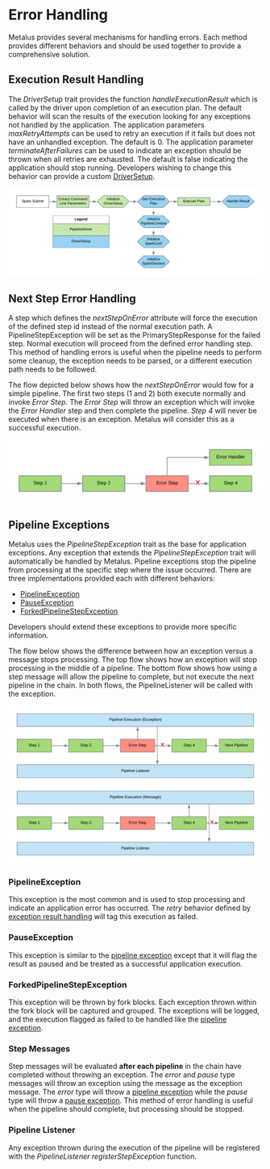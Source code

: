 # Error Handling
Metalus provides several mechanisms for handling errors. Each method provides different behaviors and should be used 
together to provide a comprehensive solution.
## Execution Result Handling
The _DriverSetup_ trait provides the function _handleExecutionResult_ which is called by the driver upon completion
of an execution plan. The default behavior will scan the results of the execution looking for any exceptions not
handled by the application. The application parameters _maxRetryAttempts_ can be used to retry an execution if it fails 
but does not have an unhandled exception. The default is 0. The application parameter _terminateAfterFailures_ can be 
used to indicate an exception should be thrown when all retries are exhausted. The default is false indicating the 
application should stop running. Developers wishing to change this behavior can provide a custom [DriverSetup](pipeline-drivers.md#driversetup).

![Default Driver Flow](images/Default_Driver_Flow.png)
## Next Step Error Handling
A step which defines the _nextStepOnError_ attribute will force the execution of the defined step id instead of the 
normal execution path. A PipelineStepException will be set as the PrimaryStepResponse for the failed step. Normal
execution will proceed from the defined error handling step. This method of handling errors is useful when the pipeline
needs to perform some cleanup, the exception needs to be parsed, or a different execution path needs to be followed.

The flow depicted below shows how the _nextStepOnError_ would fow for a simple pipeline. The first two steps (1 and 2)
both execute normally and invoke _Error Step_. The  _Error Step_ will throw an exception which will invoke the
_Error Handler_ step and then complete the pipeline. _Step 4_ will never be executed when there is an exception. Metalus
will consider this as a successful execution.

![Next Step On Error Flow](images/next_step_on_error_flow.png)
## Pipeline Exceptions
Metalus uses the _PipelineStepException_ trait as the base for application exceptions. Any exception that extends
the _PipelineStepException_ trait will automatically be handled by Metalus. Pipeline exceptions stop the 
pipeline from processing at the specific step where the issue occurred. There are three implementations provided each with
different behaviors:

* [PipelineException](#pipelineexception)
* [PauseException](#pauseexception)
* [ForkedPipelineStepException](#forkedpipelinestepexception)

Developers should extend these exceptions to provide more specific information.

The flow below shows the difference between how an exception versus a message stops processing. The top flow
shows how an exception will stop processing in the middle of a pipeline. The bottom flow shows how using a
step message will allow the pipeline to complete, but not execute the next pipeline in the chain. In both
flows, the PipelineListener will be called with the exception. 

![Pipeline Exception Flow](images/Pipeline_Exception_Handling.png)
### PipelineException
This exception is the most common and is used to stop processing and indicate an application error has occurred. The
_retry_ behavior defined by [exception result handling](#execution-result-handling) will tag this execution as failed.
### PauseException
This exception is similar to the [pipeline exception](#pipelineexception) except that it will flag the result as paused
and be treated as a successful application execution.
### ForkedPipelineStepException
This exception will be thrown by fork blocks. Each exception thrown within the fork block will be captured and grouped.
The exceptions will be logged, and the execution flagged as failed to be handled like the [pipeline exception](#pipelineexception).
### Step Messages
Step messages will be evaluated **after each pipeline** in the chain have completed without throwing an exception. The _error_
and _pause_ type messages will throw an exception using the message as the exception message. The _error_ type will throw
a [pipeline exception](#pipelineexception) while the _pause_ type will throw a [pause exception](#pauseexception). This 
method of error handling is useful when the pipeline should complete, but processing should be stopped.
### Pipeline Listener
Any exception thrown during the execution of the pipeline will be registered with the _PipelineListener_ _registerStepException_
function.
